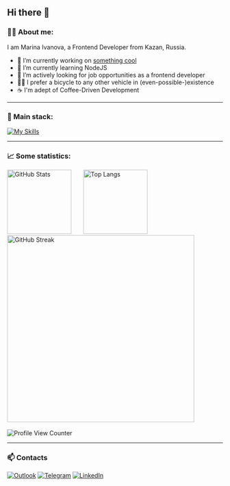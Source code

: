 ## Hi there 👋

### 👩‍💻  About me:

I am Marina Ivanova, a Frontend Developer from Kazan, Russia.

- 🔭 I’m currently working on [something cool](https://github.com/mari1647iv/personal-efficiency-helper)
- 🌱 I’m currently learning NodeJS
- :briefcase: I’m actively looking for job opportunities as a frontend developer
- 🚴‍♀️ I prefer a bicycle to any other vehicle in (even-possible-)existence
- ☕ I'm adept of Coffee-Driven Development

<hr />

### 🔧  Main stack:

[![My Skills](https://skillicons.dev/icons?i=html,css,js,react,redux,ts,nodejs,py,git,vscode,figma)](https://skillicons.dev)


<hr />

### 📈  Some statistics:

[<img src="https://github-readme-stats.vercel.app/api?username=mari1647iv&theme=vision-friendly-dark&hide=stars&count_private=true&show_icons=true"  title="GitHub Stats" alt="GitHub Stats" height="150"/>](https://github.com/anuraghazra/github-readme-stats) &nbsp; &nbsp; &nbsp;
[<img src="https://github-readme-stats.vercel.app/api/top-langs/?username=mari1647iv&exclude_repo=sentiment-analyzer&layout=compact&langs_count=6&theme=vision-friendly-dark"  title="Top Langs" alt="Top Langs" height="150"/>](https://github.com/anuraghazra/github-readme-stats) &nbsp; &nbsp; &nbsp;
[<img src="http://github-readme-streak-stats.herokuapp.com?user=mari1647iv&theme=dark&background=000000" title="GitHub Streak" alt="GitHub Streak" width="437" />](https://git.io/streak-stats) &nbsp; &nbsp; &nbsp; &nbsp;

![Profile View Counter](https://komarev.com/ghpvc/?username=mari1647iv)

<hr />

### 📫 Contacts

[![Outlook](https://img.shields.io/badge/Microsoft_Outlook-0078D4?style=for-the-badge&logo=microsoft-outlook&logoColor=white)](mailto:ima1647@outlook.com)
[![Telegram](https://img.shields.io/badge/Telegram-2CA5E0?style=for-the-badge&logo=telegram&logoColor=white)](https://t.me/mari1647iv)
[![LinkedIn](https://img.shields.io/badge/linkedin-%230077B5.svg?style=for-the-badge&logo=linkedin&logoColor=white)](https://www.linkedin.com/in/mari1647iv/)
